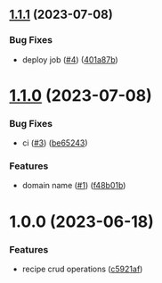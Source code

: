 ## [1.1.1](https://github.com/julian-one/jubilance/compare/v1.1.0...v1.1.1) (2023-07-08)

### Bug Fixes

-   deploy job ([#4](https://github.com/julian-one/jubilance/issues/4)) ([401a87b](https://github.com/julian-one/jubilance/commit/401a87bb0fd700d07f04b185a856e7ccf5a1d379))

# [1.1.0](https://github.com/julian-one/jubilance/compare/v1.0.0...v1.1.0) (2023-07-08)

### Bug Fixes

-   ci ([#3](https://github.com/julian-one/jubilance/issues/3)) ([be65243](https://github.com/julian-one/jubilance/commit/be65243d756f9c6bc746394a5e161f8525dafb2a))

### Features

-   domain name ([#1](https://github.com/julian-one/jubilance/issues/1)) ([f48b01b](https://github.com/julian-one/jubilance/commit/f48b01b9562f6b7ea08ef413f0d3b7d06aa6332a))

# 1.0.0 (2023-06-18)

### Features

-   recipe crud operations ([c5921af](https://github.com/julian-one/jubilance/commit/c5921afcc046765322d2561a120ff2521a31973c))
